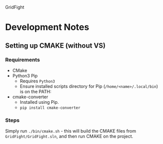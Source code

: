GridFight

# Development Notes

## Setting up CMAKE (without VS)

### Requirements

* CMake
* Python3 Pip
  * Requires `Python3`
  * Ensure installed scripts directory for Pip (`/home/<name>/.local/bin`) is on the PATH:
* cmake-converter
  * Installed using Pip.
  * `pip install cmake-converter`

### Steps

Simply run `./bin/cmake.sh` - this will build the CMAKE files from `GridFight/GridFight.sln`, and then run CMAKE on the project.